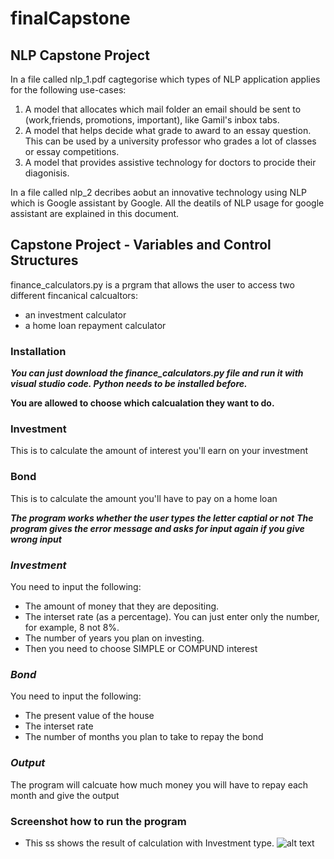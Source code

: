 # finalCapstone
## NLP Capstone Project 

In a file called nlp_1.pdf cagtegorise which types of NLP application applies for the following use-cases: 
1. A model that allocates which mail folder an email should be sent to (work,friends, promotions, important), like Gamil's inbox tabs.
2. A model that helps decide what grade to award to an essay question. This can be used by a university professor who grades a lot of classes or essay competitions.
3. A model that provides assistive technology for doctors to procide their diagonisis.

In a file called nlp_2 decribes aobut an innovative technology using NLP which is Google assistant by Google. All the deatils of NLP usage for google assistant are explained in this document. 

## Capstone Project - Variables and Control Structures

finance_calculators.py is a prgram that allows the user to access two different fincanical calcualtors: 
* an investment calculator
* a home loan repayment calculator

### Installation

_**You can just download the finance_calculators.py file and run it with visual studio code. Python needs to be installed before.**_

**You are allowed to choose which calcualation they want to do.**

### Investment 
This is to calculate the amount of interest you'll earn on your investment

### Bond
This is to calculate the amount you'll have to pay on a home loan

_**The program works whether the user types the letter captial or not**_
_**The program gives the error message and asks for input again if you give wrong input**_


### _Investment_ 
You need to input the following:
* The amount of money that they are depositing.
* The interset rate (as a percentage). You can just enter only the number, for example, 8 not 8%.
* The number of years you plan on investing.
* Then you need to choose SIMPLE or COMPUND interest

### _Bond_
You need to input the following:
* The present value of the house
*  The interset rate
*  The number of months you plan to take to repay the bond

### _Output_
The program will calcuate how much money you will have to repay each month and give the output

### Screenshot how to run the program 

* This ss shows the result of calculation with Investment type.
  ![alt text]()



